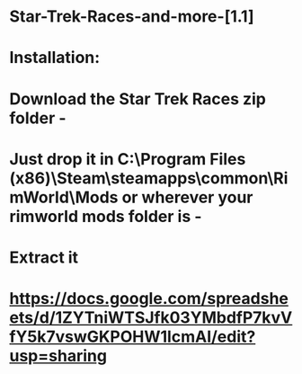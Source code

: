 # Star-Trek-Races-and-more-[1.1]

# Installation:
# Download the Star Trek Races zip folder                                                                                       -
# Just drop it in C:\Program Files (x86)\Steam\steamapps\common\RimWorld\Mods or wherever your rimworld mods folder is -
# Extract it



# https://docs.google.com/spreadsheets/d/1ZYTniWTSJfk03YMbdfP7kvVfY5k7vswGKPOHW1lcmAI/edit?usp=sharing
